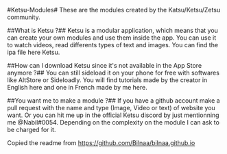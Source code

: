 #Ketsu-Modules#
These are the modules created by the Katsu/Ketsu/Zetsu community.

##What is Ketsu ?##
Ketsu is a modular application, which means that you can create your own modules and use them inside the app. You can use it to watch videos, read differents types of text and images. You can find the ipa file here Ketsu.

##How can I download Ketsu since it's not available in the App Store anymore ?##
You can still sideload it on your phone for free with softwares like AltStore or Sideloadly. You will find tutorials made by the creator in English here and one in French made by me here.

##You want me to make a module ?##
If you have a github account make a pull request with the name and type (Image, Video or text) of website you want. Or you can hit me up in the official Ketsu discord by just mentionning me @Nabil#0054. Depending on the complexity on the module I can ask to be charged for it.

Copied the readme from https://github.com/Bilnaa/bilnaa.github.io